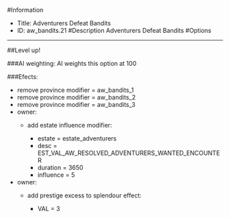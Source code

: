 #Information
 - Title: Adventurers Defeat Bandits
 - ID: aw_bandits.21
#Description
Adventurers Defeat Bandits
#Options

___
##Level up!

###AI weighting:
AI weights this option at 100


###Efects:<ul><li>remove province modifier = aw_bandits_1</li><li>remove province modifier = aw_bandits_2</li><li>remove province modifier = aw_bandits_3</li><li>owner:</li><ul><li>add estate influence modifier:</li><ul><li>estate = estate_adventurers</li><li>desc = EST_VAL_AW_RESOLVED_ADVENTURERS_WANTED_ENCOUNTER</li><li>duration = 3650</li><li>influence = 5</li></ul></ul><li>owner:</li><ul><li>add prestige excess to splendour effect:</li><ul><li>VAL = 3</li></ul></ul></ul>
